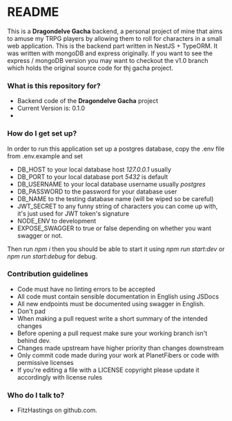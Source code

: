 # README #

This is a **Dragondelve Gacha** backend, a personal project of mine that aims to amuse my TRPG players
by allowing them to roll for characters in a small web application. 
This is the backend part written in NestJS + TypeORM. It was written with mongoDB and express originally.
If you want to see the express / mongoDB version you may want to checkout the v1.0 branch which holds the
original source code for thj gacha project.

### What is this repository for? ###

* Backend code of the **Dragondelve Gacha** project
* Current Version is: 0.1.0
* 
### How do I get set up? ###

In order to run this application set up a postgres database, copy the .env file from .env.example and set
- DB_HOST to your local database host *127.0.0.1* usually
- DB_PORT to your local database port *5432* is default
- DB_USERNAME to your local database username usually *postgres*
- DB_PASSWORD to the password for your database user
- DB_NAME to the testing database name (will be wiped so be careful)
- JWT_SECRET to any funny string of characters you can come up with, it's just used for JWT token's signature
- NODE_ENV to development
- EXPOSE_SWAGGER to true or false depending on whether you want swagger or not.

Then run *npm i* then you should be able to start it using *npm run start:dev* or *npm run start:debug* for debug.

### Contribution guidelines ###

* Code must have no linting errors to be accepted
* All code must contain sensible documentation in English using JSDocs
* All new endpoints must be documented using swagger in English.
* Don't pad
* When making a pull request write a short summary of the intended changes
* Before opening a pull request make sure your working branch isn't behind dev.
* Changes made upstream have higher priority than changes downstream
* Only commit code made during your work at PlanetFibers or code with permissive licenses
* If you're editing a file with a LICENSE copyright please update it accordingly with license rules

### Who do I talk to? ###

* FitzHastings on github.com.
